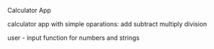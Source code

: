 Calculator App 

calculator app with simple oparations:
    add
    subtract
    multiply
    division

user - input function for numbers and strings